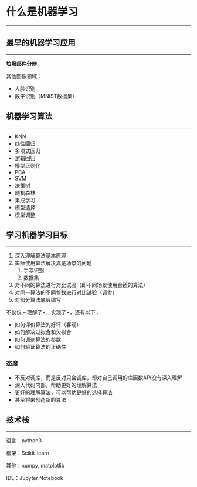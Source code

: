 # 什么是机器学习

---

## 最早的机器学习应用

---

**垃圾邮件分辨**

 其他图像领域：

* 人脸识别
* 数字识别（MNIST数据集）



## 机器学习算法

---

* KNN
* 线性回归
* 多项式回归
* 逻辑回归
* 模型正则化
* PCA
* SVM
* 决策树
* 随机森林
* 集成学习
* 模型选择
* 模型调整

## 学习机器学习目标

---

1. 深入理解算法基本原理
2. 实际使用算法解决真是场景的问题
   1. 手写识别
   2. 数据集
3. 对不同的算法进行对比试验（即不同场景使用合适的算法）
4. 对同一算法的不同参数进行对比试验（调参）
5. 对部分算法底层编写

不仅仅 – 理解了×，实现了×，还有以下：

* 如何评价算法的好坏（客观）
* 如何解决过拟合和欠拟合
* 如何调剂算法的参数
* 如何验证算法的正确性

### 态度

* 不反对调库，而是反对只会调库，却对自己调用的库函数API没有深入理解
* 深入代码内部，帮助更好的理解算法
* 更好的理解算法，可以帮助更好的选择算法
* 甚至将来创造新的算法

## 技术栈

---

语言：python3

框架：Scikit-learn

其他：numpy, matplotlib

IDE：Jupyter Notebook
